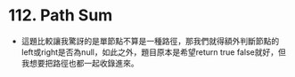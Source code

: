 # 112. Path Sum
- 這題比較讓我驚訝的是單節點不算是一種路徑，那我們就得額外判斷節點的left或right是否為null，如此之外，題目原本是希望return true false就好，但我想要把路徑也都一起收錄進來。